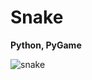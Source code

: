 # Snake
**Python, PyGame**

![snake](https://user-images.githubusercontent.com/47607423/102556754-850cb380-40c1-11eb-8c69-7906b7c8a192.PNG)
